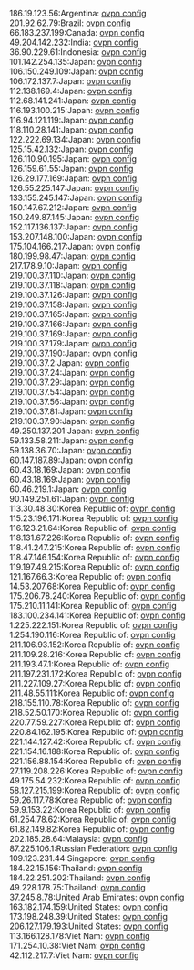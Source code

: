 186.19.123.56:Argentina: [ovpn config](vpn/186_19_123_56.ovpn)  
201.92.62.79:Brazil: [ovpn config](vpn/201_92_62_79.ovpn)  
66.183.237.199:Canada: [ovpn config](vpn/66_183_237_199.ovpn)  
49.204.142.232:India: [ovpn config](vpn/49_204_142_232.ovpn)  
36.90.229.61:Indonesia: [ovpn config](vpn/36_90_229_61.ovpn)  
101.142.254.135:Japan: [ovpn config](vpn/101_142_254_135.ovpn)  
106.150.249.109:Japan: [ovpn config](vpn/106_150_249_109.ovpn)  
106.172.137.7:Japan: [ovpn config](vpn/106_172_137_7.ovpn)  
112.138.169.4:Japan: [ovpn config](vpn/112_138_169_4.ovpn)  
112.68.141.241:Japan: [ovpn config](vpn/112_68_141_241.ovpn)  
116.193.100.215:Japan: [ovpn config](vpn/116_193_100_215.ovpn)  
116.94.121.119:Japan: [ovpn config](vpn/116_94_121_119.ovpn)  
118.110.28.141:Japan: [ovpn config](vpn/118_110_28_141.ovpn)  
122.222.69.134:Japan: [ovpn config](vpn/122_222_69_134.ovpn)  
125.15.42.132:Japan: [ovpn config](vpn/125_15_42_132.ovpn)  
126.110.90.195:Japan: [ovpn config](vpn/126_110_90_195.ovpn)  
126.159.61.55:Japan: [ovpn config](vpn/126_159_61_55.ovpn)  
126.29.177.169:Japan: [ovpn config](vpn/126_29_177_169.ovpn)  
126.55.225.147:Japan: [ovpn config](vpn/126_55_225_147.ovpn)  
133.155.245.147:Japan: [ovpn config](vpn/133_155_245_147.ovpn)  
150.147.67.212:Japan: [ovpn config](vpn/150_147_67_212.ovpn)  
150.249.87.145:Japan: [ovpn config](vpn/150_249_87_145.ovpn)  
152.117.136.137:Japan: [ovpn config](vpn/152_117_136_137.ovpn)  
153.207.148.100:Japan: [ovpn config](vpn/153_207_148_100.ovpn)  
175.104.166.217:Japan: [ovpn config](vpn/175_104_166_217.ovpn)  
180.199.98.47:Japan: [ovpn config](vpn/180_199_98_47.ovpn)  
217.178.9.10:Japan: [ovpn config](vpn/217_178_9_10.ovpn)  
219.100.37.110:Japan: [ovpn config](vpn/219_100_37_110.ovpn)  
219.100.37.118:Japan: [ovpn config](vpn/219_100_37_118.ovpn)  
219.100.37.126:Japan: [ovpn config](vpn/219_100_37_126.ovpn)  
219.100.37.158:Japan: [ovpn config](vpn/219_100_37_158.ovpn)  
219.100.37.165:Japan: [ovpn config](vpn/219_100_37_165.ovpn)  
219.100.37.166:Japan: [ovpn config](vpn/219_100_37_166.ovpn)  
219.100.37.169:Japan: [ovpn config](vpn/219_100_37_169.ovpn)  
219.100.37.179:Japan: [ovpn config](vpn/219_100_37_179.ovpn)  
219.100.37.190:Japan: [ovpn config](vpn/219_100_37_190.ovpn)  
219.100.37.2:Japan: [ovpn config](vpn/219_100_37_2.ovpn)  
219.100.37.24:Japan: [ovpn config](vpn/219_100_37_24.ovpn)  
219.100.37.29:Japan: [ovpn config](vpn/219_100_37_29.ovpn)  
219.100.37.54:Japan: [ovpn config](vpn/219_100_37_54.ovpn)  
219.100.37.56:Japan: [ovpn config](vpn/219_100_37_56.ovpn)  
219.100.37.81:Japan: [ovpn config](vpn/219_100_37_81.ovpn)  
219.100.37.90:Japan: [ovpn config](vpn/219_100_37_90.ovpn)  
49.250.137.201:Japan: [ovpn config](vpn/49_250_137_201.ovpn)  
59.133.58.211:Japan: [ovpn config](vpn/59_133_58_211.ovpn)  
59.138.36.70:Japan: [ovpn config](vpn/59_138_36_70.ovpn)  
60.147.187.89:Japan: [ovpn config](vpn/60_147_187_89.ovpn)  
60.43.18.169:Japan: [ovpn config](vpn/60_43_18_169.ovpn)  
60.43.18.169:Japan: [ovpn config](vpn/60_43_18_169.ovpn)  
60.46.219.1:Japan: [ovpn config](vpn/60_46_219_1.ovpn)  
90.149.251.61:Japan: [ovpn config](vpn/90_149_251_61.ovpn)  
113.30.48.30:Korea Republic of: [ovpn config](vpn/113_30_48_30.ovpn)  
115.23.196.171:Korea Republic of: [ovpn config](vpn/115_23_196_171.ovpn)  
116.123.21.64:Korea Republic of: [ovpn config](vpn/116_123_21_64.ovpn)  
118.131.67.226:Korea Republic of: [ovpn config](vpn/118_131_67_226.ovpn)  
118.41.247.215:Korea Republic of: [ovpn config](vpn/118_41_247_215.ovpn)  
118.47.146.154:Korea Republic of: [ovpn config](vpn/118_47_146_154.ovpn)  
119.197.49.215:Korea Republic of: [ovpn config](vpn/119_197_49_215.ovpn)  
121.167.66.3:Korea Republic of: [ovpn config](vpn/121_167_66_3.ovpn)  
14.53.207.68:Korea Republic of: [ovpn config](vpn/14_53_207_68.ovpn)  
175.206.78.240:Korea Republic of: [ovpn config](vpn/175_206_78_240.ovpn)  
175.210.11.141:Korea Republic of: [ovpn config](vpn/175_210_11_141.ovpn)  
183.100.234.141:Korea Republic of: [ovpn config](vpn/183_100_234_141.ovpn)  
1.225.222.151:Korea Republic of: [ovpn config](vpn/1_225_222_151.ovpn)  
1.254.190.116:Korea Republic of: [ovpn config](vpn/1_254_190_116.ovpn)  
211.106.93.152:Korea Republic of: [ovpn config](vpn/211_106_93_152.ovpn)  
211.109.28.216:Korea Republic of: [ovpn config](vpn/211_109_28_216.ovpn)  
211.193.47.1:Korea Republic of: [ovpn config](vpn/211_193_47_1.ovpn)  
211.197.231.172:Korea Republic of: [ovpn config](vpn/211_197_231_172.ovpn)  
211.227.109.27:Korea Republic of: [ovpn config](vpn/211_227_109_27.ovpn)  
211.48.55.111:Korea Republic of: [ovpn config](vpn/211_48_55_111.ovpn)  
218.155.110.78:Korea Republic of: [ovpn config](vpn/218_155_110_78.ovpn)  
218.52.50.170:Korea Republic of: [ovpn config](vpn/218_52_50_170.ovpn)  
220.77.59.227:Korea Republic of: [ovpn config](vpn/220_77_59_227.ovpn)  
220.84.162.195:Korea Republic of: [ovpn config](vpn/220_84_162_195.ovpn)  
221.144.127.42:Korea Republic of: [ovpn config](vpn/221_144_127_42.ovpn)  
221.154.16.188:Korea Republic of: [ovpn config](vpn/221_154_16_188.ovpn)  
221.156.88.154:Korea Republic of: [ovpn config](vpn/221_156_88_154.ovpn)  
27.119.208.226:Korea Republic of: [ovpn config](vpn/27_119_208_226.ovpn)  
49.175.54.232:Korea Republic of: [ovpn config](vpn/49_175_54_232.ovpn)  
58.127.215.199:Korea Republic of: [ovpn config](vpn/58_127_215_199.ovpn)  
59.26.117.78:Korea Republic of: [ovpn config](vpn/59_26_117_78.ovpn)  
59.9.153.22:Korea Republic of: [ovpn config](vpn/59_9_153_22.ovpn)  
61.254.78.62:Korea Republic of: [ovpn config](vpn/61_254_78_62.ovpn)  
61.82.149.82:Korea Republic of: [ovpn config](vpn/61_82_149_82.ovpn)  
202.185.28.64:Malaysia: [ovpn config](vpn/202_185_28_64.ovpn)  
87.225.106.1:Russian Federation: [ovpn config](vpn/87_225_106_1.ovpn)  
109.123.231.44:Singapore: [ovpn config](vpn/109_123_231_44.ovpn)  
184.22.15.156:Thailand: [ovpn config](vpn/184_22_15_156.ovpn)  
184.22.251.202:Thailand: [ovpn config](vpn/184_22_251_202.ovpn)  
49.228.178.75:Thailand: [ovpn config](vpn/49_228_178_75.ovpn)  
37.245.8.78:United Arab Emirates: [ovpn config](vpn/37_245_8_78.ovpn)  
163.182.174.159:United States: [ovpn config](vpn/163_182_174_159.ovpn)  
173.198.248.39:United States: [ovpn config](vpn/173_198_248_39.ovpn)  
206.127.179.193:United States: [ovpn config](vpn/206_127_179_193.ovpn)  
113.166.128.178:Viet Nam: [ovpn config](vpn/113_166_128_178.ovpn)  
171.254.10.38:Viet Nam: [ovpn config](vpn/171_254_10_38.ovpn)  
42.112.217.7:Viet Nam: [ovpn config](vpn/42_112_217_7.ovpn)  
